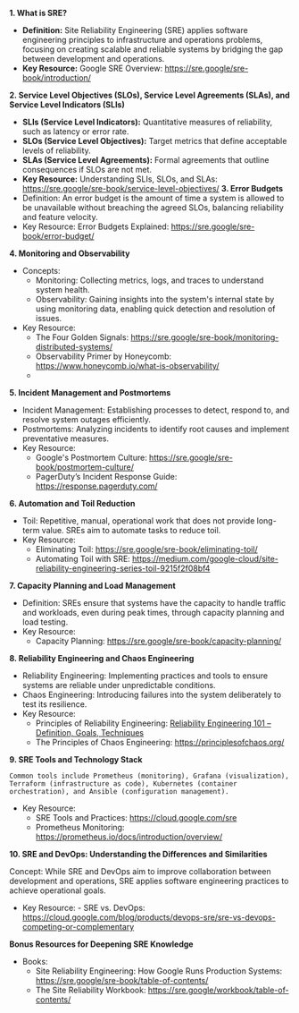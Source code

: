 **1. What is SRE?**
- **Definition:** Site Reliability Engineering (SRE) applies software engineering principles to infrastructure and operations problems, focusing on creating scalable and reliable systems by bridging the gap between development and operations.
- **Key Resource:** Google SRE Overview: https://sre.google/sre-book/introduction/

**2. Service Level Objectives (SLOs), Service Level Agreements (SLAs), and Service Level Indicators (SLIs)**
  - **SLIs (Service Level Indicators):** Quantitative measures of reliability, such as latency or error rate.
  - **SLOs (Service Level Objectives):** Target metrics that define acceptable levels of reliability.
  - **SLAs (Service Level Agreements):** Formal agreements that outline consequences if SLOs are not met.
  - **Key Resource:** Understanding SLIs, SLOs, and SLAs: https://sre.google/sre-book/service-level-objectives/
**3. Error Budgets**
- Definition: An error budget is the amount of time a system is allowed to be unavailable without breaching the agreed SLOs, balancing reliability and feature velocity.
- Key Resource: Error Budgets Explained: https://sre.google/sre-book/error-budget/

**4. Monitoring and Observability**
- Concepts:
	- Monitoring: Collecting metrics, logs, and traces to understand system health.
	- Observability: Gaining insights into the system's internal state by using monitoring data, enabling quick detection and resolution of issues.
- Key Resource:
	- The Four Golden Signals: https://sre.google/sre-book/monitoring-distributed-systems/
	- Observability Primer by Honeycomb: https://www.honeycomb.io/what-is-observability/
    - 
**5. Incident Management and Postmortems**
- Incident Management: Establishing processes to detect, respond to, and resolve system outages efficiently.
- Postmortems: Analyzing incidents to identify root causes and implement preventative measures.
- Key Resource:
	- Google's Postmortem Culture: https://sre.google/sre-book/postmortem-culture/
	- PagerDuty’s Incident Response Guide: https://response.pagerduty.com/
  
**6. Automation and Toil Reduction**
- Toil: Repetitive, manual, operational work that does not provide long-term value. SREs aim to automate tasks to reduce toil.
- Key Resource:
	- Eliminating Toil: https://sre.google/sre-book/eliminating-toil/
	- Automating Toil with SRE: https://medium.com/google-cloud/site-reliability-engineering-series-toil-9215f2f08bf4

**7. Capacity Planning and Load Management**
- Definition: SREs ensure that systems have the capacity to handle traffic and workloads, even during peak times, through capacity planning and load testing.
- Key Resource:
	- Capacity Planning: https://sre.google/sre-book/capacity-planning/
  
**8. Reliability Engineering and Chaos Engineering**
- Reliability Engineering: Implementing practices and tools to ensure systems are reliable under unpredictable conditions.
- Chaos Engineering: Introducing failures into the system deliberately to test its resilience.
- Key Resource:
	- Principles of Reliability Engineering: [Reliability Engineering 101 – Definition, Goals, Techniques](https://limblecmms.com/blog/reliability-engineering/)
    - The Principles of Chaos Engineering: https://principlesofchaos.org/
      
**9. SRE Tools and Technology Stack**

	Common tools include Prometheus (monitoring), Grafana (visualization), Terraform (infrastructure as code), Kubernetes (container orchestration), and Ansible (configuration management).
- Key Resource:
	- SRE Tools and Practices: https://cloud.google.com/sre
	- Prometheus Monitoring: https://prometheus.io/docs/introduction/overview/

**10. SRE and DevOps: Understanding the Differences and Similarities**

Concept: While SRE and DevOps aim to improve collaboration between development and operations, SRE applies software engineering practices to achieve operational goals.
- Key Resource:
      - SRE vs. DevOps: https://cloud.google.com/blog/products/devops-sre/sre-vs-devops-competing-or-complementary

**Bonus Resources for Deepening SRE Knowledge**
- Books:
	- Site Reliability Engineering: How Google Runs Production Systems: https://sre.google/sre-book/table-of-contents/
    - The Site Reliability Workbook: https://sre.google/workbook/table-of-contents/
